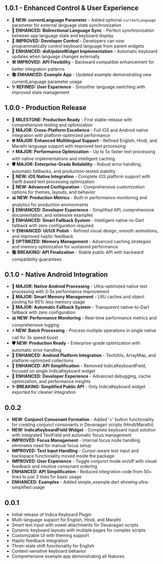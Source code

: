 ## 1.0.1 - Enhanced Control & User Experience

* **🔧 NEW: currentLanguage Parameter** - Added optional `currentLanguage` parameter for external language state synchronization
* **🔄 ENHANCED: Bidirectional Language Sync** - Perfect synchronization between app language state and keyboard display
* **🎯 IMPROVED: Developer Control** - Developers can now programmatically control keyboard language from parent widgets
* **📱 ENHANCED: didUpdateWidget Implementation** - Automatic keyboard updates when language changes externally
* **🛠️ IMPROVED: API Flexibility** - Backward compatible enhancement for better integration patterns
* **📚 ENHANCED: Example App** - Updated example demonstrating new currentLanguage parameter usage
* **✨ REFINED: User Experience** - Smoother language switching with improved state management

## 1.0.0 - Production Release

* **🎉 MILESTONE: Production Ready** - First stable release with comprehensive testing and optimization
* **🚀 MAJOR: Cross-Platform Excellence** - Full iOS and Android native integration with platform-optimized performance
* **🌐 MAJOR: Enhanced Multilingual Support** - Refined English, Hindi, and Marathi language support with improved text processing
* **⚡ MAJOR: Performance Optimization** - Up to 5x faster text processing with native implementations and intelligent caching
* **🛡️ MAJOR: Enterprise-Grade Reliability** - Robust error handling, automatic fallbacks, and production-tested stability
* **📱 NEW: iOS Native Integration** - Complete iOS platform support with Swift-based text processing optimization
* **🔧 NEW: Advanced Configuration** - Comprehensive customization options for themes, layouts, and behavior
* **📊 NEW: Production Metrics** - Built-in performance monitoring and analytics for production environments
* **🎯 ENHANCED: Developer Experience** - Simplified API, comprehensive documentation, and extensive examples
* **🔄 ENHANCED: Smart Fallback System** - Intelligent native-to-Dart fallback with zero configuration required
* **✨ ENHANCED: UI/UX Polish** - Refined visual design, smooth animations, and improved haptic feedback
* **🧠 OPTIMIZED: Memory Management** - Advanced caching strategies and memory optimization for sustained performance
* **📚 BREAKING: API Finalization** - Stable public API with backward compatibility guarantees

## 0.1.0 - Native Android Integration

* **🚀 MAJOR: Native Android Processing** - Ultra-optimized native text processing with 3-5x performance improvement
* **🧠 MAJOR: Smart Memory Management** - LRU caches and object pooling for 60% less memory usage
* **🔄 MAJOR: Automatic Fallback System** - Transparent native-to-Dart fallback with zero configuration
* **📊 NEW: Performance Monitoring** - Real-time performance metrics and comprehensive logging
* **⚡ NEW: Batch Processing** - Process multiple operations in single native call for 3x speed boost
* **🛡️ NEW: Production Ready** - Enterprise-grade optimization with automatic error handling
* **📱 ENHANCED: Android Platform Integration** - TextUtils, ArrayMap, and platform-optimized collections
* **🎯 ENHANCED: API Simplification** - Removed IndicaKeyboardField, focused on single IndicaKeyboard widget
* **🔧 ENHANCED: Developer Experience** - Advanced debugging, cache optimization, and performance insights
* **✨ BREAKING: Simplified Public API** - Only IndicaKeyboard widget exported for cleaner integration

## 0.0.2

* **NEW: Conjunct Consonant Formation** - Added '+' button functionality for creating conjunct consonants in Devanagari scripts (Hindi/Marathi)
* **NEW: IndicaKeyboardField Widget** - Complete keyboard input solution with integrated TextField and automatic focus management
* **IMPROVED: Focus Management** - Internal focus node handling eliminates need for manual focus setup
* **IMPROVED: Text Input Handling** - Cursor-aware text input and backspace functionality moved inside the package
* **IMPROVED: User Experience** - Toggle conjunct mode on/off with visual feedback and intuitive consonant ordering
* **ENHANCED: API Simplification** - Reduced integration code from 50+ lines to just 3 lines for basic usage
* **ENHANCED: Examples** - Added simple_example.dart showing ultra-simplified usage

## 0.0.1

* Initial release of Indica Keyboard Plugin
* Multi-language support for English, Hindi, and Marathi
* Smart text input with vowel attachments for Devanagari scripts
* Dynamic keyboard layouts with multiple pages for complex scripts
* Customizable UI with theming support  
* Haptic feedback integration
* Three-state shift functionality for English
* Context-sensitive keyboard behavior
* Comprehensive example app demonstrating all features
